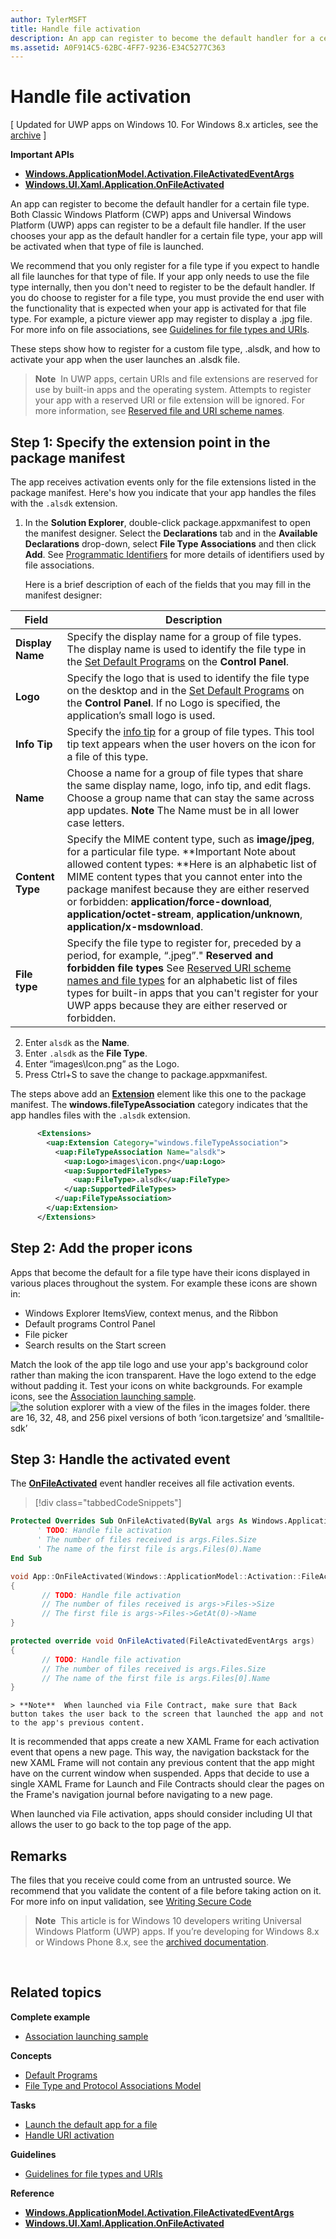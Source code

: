 ```yaml
---
author: TylerMSFT
title: Handle file activation
description: An app can register to become the default handler for a certain file type.
ms.assetid: A0F914C5-62BC-4FF7-9236-E34C5277C363
---
```


# Handle file activation


\[ Updated for UWP apps on Windows 10. For Windows 8.x articles, see the [archive](http://go.microsoft.com/fwlink/p/?linkid=619132) \]


**Important APIs**

-   [**Windows.ApplicationModel.Activation.FileActivatedEventArgs**](https://msdn.microsoft.com/library/windows/apps/br224716)
-   [**Windows.UI.Xaml.Application.OnFileActivated**](https://msdn.microsoft.com/library/windows/apps/br242331)

An app can register to become the default handler for a certain file type. Both Classic Windows Platform (CWP) apps and Universal Windows Platform (UWP) apps can register to be a default file handler. If the user chooses your app as the default handler for a certain file type, your app will be activated when that type of file is launched.

We recommend that you only register for a file type if you expect to handle all file launches for that type of file. If your app only needs to use the file type internally, then you don't need to register to be the default handler. If you do choose to register for a file type, you must provide the end user with the functionality that is expected when your app is activated for that file type. For example, a picture viewer app may register to display a .jpg file. For more info on file associations, see [Guidelines for file types and URIs](https://msdn.microsoft.com/library/windows/apps/hh700321).

These steps show how to register for a custom file type, .alsdk, and how to activate your app when the user launches an .alsdk file.

> **Note**  In UWP apps, certain URIs and file extensions are reserved for use by built-in apps and the operating system. Attempts to register your app with a reserved URI or file extension will be ignored. For more information, see [Reserved file and URI scheme names](reserved-uri-scheme-names.md).

## Step 1: Specify the extension point in the package manifest


The app receives activation events only for the file extensions listed in the package manifest. Here's how you indicate that your app handles the files with the `.alsdk` extension.

1.  In the **Solution Explorer**, double-click package.appxmanifest to open the manifest designer. Select the **Declarations** tab and in the **Available Declarations** drop-down, select **File Type Associations** and then click **Add**. See [Programmatic Identifiers](https://msdn.microsoft.com/library/windows/desktop/cc144152) for more details of identifiers used by file associations.

    Here is a brief description of each of the fields that you may fill in the manifest designer:

| Field | Description |
|------------------|----------------------------------------------------------------------------------------------------------------------------------------------------------------------------------------------------------------------------------------------------------------------------------------------------------------------------------------------------------------------------------------------------------|
| **Display Name** | Specify the display name for a group of file types. The display name is used to identify the file type in the [Set Default Programs](https://msdn.microsoft.com/library/windows/desktop/cc144154) on the **Control Panel**. |
| **Logo** | Specify the logo that is used to identify the file type on the desktop and in the [Set Default Programs](https://msdn.microsoft.com/library/windows/desktop/cc144154) on the **Control Panel**. If no Logo is specified, the application’s small logo is used. |
| **Info Tip** | Specify the [info tip](https://msdn.microsoft.com/library/windows/desktop/cc144152) for a group of file types. This tool tip text appears when the user hovers on the icon for a file of this type. |
| **Name** | Choose a name for a group of file types that share the same display name, logo, info tip, and edit flags. Choose a group name that can stay the same across app updates. **Note**  The Name must be in all lower case letters. |
| **Content Type** | Specify the MIME content type, such as **image/jpeg**, for a particular file type. **Important Note about allowed content types:  **Here is an alphabetic list of MIME content types that you cannot enter into the package manifest because they are either reserved or forbidden: **application/force-download**, **application/octet-stream**, **application/unknown**, **application/x-msdownload**. |
| **File type** | Specify the file type to register for, preceded by a period, for example, “.jpeg”." **Reserved and forbidden file types** See [Reserved URI scheme names and file types](reserved-uri-scheme-names.md) for an alphabetic list of files types for built-in apps that you can't register for your UWP apps because they are either reserved or forbidden. |

2.  Enter `alsdk` as the **Name**.
3.  Enter `.alsdk` as the **File Type**.
4.  Enter “images\\Icon.png” as the Logo.
5.  Press Ctrl+S to save the change to package.appxmanifest.

The steps above add an [**Extension**](https://msdn.microsoft.com/library/windows/apps/br211400) element like this one to the package manifest. The **windows.fileTypeAssociation** category indicates that the app handles files with the `.alsdk` extension.

```xml
      <Extensions>
        <uap:Extension Category="windows.fileTypeAssociation">
          <uap:FileTypeAssociation Name="alsdk">
            <uap:Logo>images\icon.png</uap:Logo>
            <uap:SupportedFileTypes>
              <uap:FileType>.alsdk</uap:FileType>
            </uap:SupportedFileTypes>
          </uap:FileTypeAssociation>
        </uap:Extension>
      </Extensions>
```

## Step 2: Add the proper icons


Apps that become the default for a file type have their icons displayed in various places throughout the system. For example these icons are shown in:

-   Windows Explorer ItemsView, context menus, and the Ribbon
-   Default programs Control Panel
-   File picker
-   Search results on the Start screen

Match the look of the app tile logo and use your app's background color rather than making the icon transparent. Have the logo extend to the edge without padding it. Test your icons on white backgrounds. For example icons, see the [Association launching sample](http://go.microsoft.com/fwlink/p/?LinkID=620490).
![the solution explorer with a view of the files in the images folder. there are 16, 32, 48, and 256 pixel versions of both ‘icon.targetsize’ and ‘smalltile-sdk’](images/seviewofimages.png)

## Step 3: Handle the activated event


The [**OnFileActivated**](https://msdn.microsoft.com/library/windows/apps/br242331) event handler receives all file activation events.

> [!div class="tabbedCodeSnippets"]
```vb
Protected Overrides Sub OnFileActivated(ByVal args As Windows.ApplicationModel.Activation.FileActivatedEventArgs)
      ' TODO: Handle file activation
      ' The number of files received is args.Files.Size
      ' The name of the first file is args.Files(0).Name
End Sub
```
```cpp
void App::OnFileActivated(Windows::ApplicationModel::Activation::FileActivatedEventArgs^ args)
{
       // TODO: Handle file activation
       // The number of files received is args->Files->Size
       // The first file is args->Files->GetAt(0)->Name
}
```
```cs
protected override void OnFileActivated(FileActivatedEventArgs args)
{
       // TODO: Handle file activation
       // The number of files received is args.Files.Size
       // The name of the first file is args.Files[0].Name
}
```

    > **Note**  When launched via File Contract, make sure that Back button takes the user back to the screen that launched the app and not to the app's previous content.

It is recommended that apps create a new XAML Frame for each activation event that opens a new page. This way, the navigation backstack for the new XAML Frame will not contain any previous content that the app might have on the current window when suspended. Apps that decide to use a single XAML Frame for Launch and File Contracts should clear the pages on the Frame's navigation journal before navigating to a new page.

When launched via File activation, apps should consider including UI that allows the user to go back to the top page of the app.

## Remarks


The files that you receive could come from an untrusted source. We recommend that you validate the content of a file before taking action on it. For more info on input validation, see [Writing Secure Code](http://go.microsoft.com/fwlink/p/?LinkID=142053)

> **Note**  This article is for Windows 10 developers writing Universal Windows Platform (UWP) apps. If you’re developing for Windows 8.x or Windows Phone 8.x, see the [archived documentation](http://go.microsoft.com/fwlink/p/?linkid=619132).

 

## Related topics

**Complete example**

* [Association launching sample](http://go.microsoft.com/fwlink/p/?LinkID=231484)

**Concepts**

* [Default Programs](https://msdn.microsoft.com/library/windows/desktop/cc144154)
* [File Type and Protocol Associations Model](https://msdn.microsoft.com/library/windows/desktop/hh848047)

**Tasks**

* [Launch the default app for a file](launch-the-default-app-for-a-file.md)
* [Handle URI activation](handle-uri-activation.md)

**Guidelines**

* [Guidelines for file types and URIs](https://msdn.microsoft.com/library/windows/apps/hh700321)

**Reference**
* [**Windows.ApplicationModel.Activation.FileActivatedEventArgs**](https://msdn.microsoft.com/library/windows/apps/br224716)
* [**Windows.UI.Xaml.Application.OnFileActivated**](https://msdn.microsoft.com/library/windows/apps/br242331)

 

 
